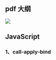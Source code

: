 ## pdf 大纲

![](https://ftp.bmp.ovh/imgs/2019/11/b9334bab49fa3323.png)

## JavaScript

### 1、call-apply-bind

[]()
